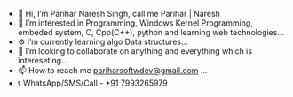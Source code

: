 - 👋 Hi, I’m Parihar Naresh Singh, call me Parihar | Naresh
- 👀 I’m interested in Programming, Windows Kernel Programming, embeded system, C, Cpp(C++), python and learning web technologies...
- ⚙️ I’m currently learning algo Data structures...
- 💞️ I’m looking to collaborate on anything and everything which is intereseting...
- 📫 How to reach me pariharsoftwdev@gmail.com ...
- 📞 WhatsApp/SMS/Call - +91 7993265979

<!---
Parihar07/Parihar07 is a ✨ special ✨ repository because its `README.md` (this file) appears on your GitHub profile.
You can click the Preview link to take a look at your changes.
--->
